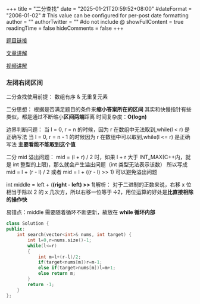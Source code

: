 +++
title = "二分查找"
date = "2025-01-21T20:59:52+08:00"
#dateFormat = "2006-01-02" # This value can be configured for per-post date formatting
author = ""
authorTwitter = "" #do not include @
showFullContent = true
readingTime = false
hideComments = false
+++

[题目链接](https://leetcode.cn/problems/binary-search/)

[文章讲解](https://programmercarl.com/0704.%E4%BA%8C%E5%88%86%E6%9F%A5%E6%89%BE.html)

[视频讲解](https://www.bilibili.com/video/BV1fA4y1o715)

### 左闭右闭区间

二分查找使用前提： 数组有序 & 无重复元素

二分思想：
根据是否满足题目的条件来**缩小答案所在的区间**
其实和快慢指针有些类似，都是通过不断缩小**区间两端**距离
时间复杂度：**O(logn)**

边界判断问题：
当 l = 0, r = n 的时候，因为 r 在数组中无法取到,while(l < r) 是正确写法
当 l = 0, r = n - 1 的时候因为 r 在数组中可以取到,while(l <= r) 是正确写法
**主要看能不能取到这个值**

二分 mid 溢出问题：
mid = (l + r) / 2 时，如果 l + r 大于 INT_MAX(C++内，就是 int 整型的上限)，那么就会产生溢出问题（int 类型无法表示该数）
所以写成 mid = l + (r - l) / 2 或者 mid = l + ((r - l) >> 1) 可以避免溢出问题

int middle = left + (**(right - left) >> 1**)解析：
对于二进制的正数来说，右移 x 位相当于除以 2 的 x 几次方，所以右移一位等于 ➗2，用位运算的好处是**比直接相除的操作快**

易错点：middle 需要随着循环不断更新，故放在 **while 循环内部**

```cpp
class Solution {
public:
    int search(vector<int>& nums, int target) {
        int l=0,r=nums.size()-1;
        while(l<=r)
        {
            int m=l+(r-l)/2;
            if(target<nums[m])r=m-1;
            else if(target>nums[m])l=m+1;
            else return m;
        }
        return -1;
    }
};
```
